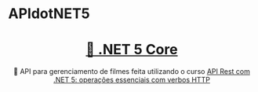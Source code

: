 # APIdotNET5

<h1 align="center">
    <a href="https://docs.microsoft.com/pt-br/dotnet/core/introduction">🔗 .NET 5 Core</a>
</h1>
<p align="center">🚀 API para gerenciamento de filmes feita utilizando o curso <a href="https://cursos.alura.com.br/course/api-rest-net-5-operacoes-verbos-http">API Rest com .NET 5: operações essenciais com verbos HTTP</a> </p>
